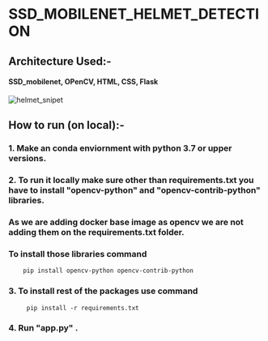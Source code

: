 # SSD_MOBILENET_HELMET_DETECTION

## Architecture Used:-
  #### SSD_mobilenet, OPenCV, HTML, CSS, Flask

![helmet_snipet](https://user-images.githubusercontent.com/52413661/132514672-c7b974f5-e133-4dff-b322-e10df5a1f6e1.PNG)

## How to run (on local):-

### 1. Make an conda enviornment with python 3.7 or upper versions.

### 2. To run it locally make sure other than requirements.txt you have to install "opencv-python" and "opencv-contrib-python" libraries.
###   As we are adding docker base image as opencv we are not adding them on the requirements.txt folder. 

### To install those libraries command  

        pip install opencv-python opencv-contrib-python
        
### 3. To install rest of the packages use command 

         pip install -r requirements.txt
         
### 4. Run "app.py" .

